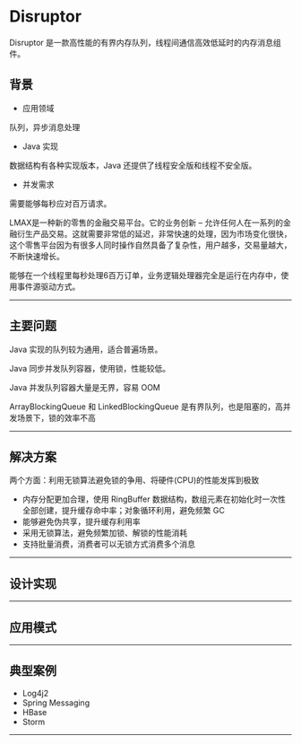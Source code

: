 #   Disruptor

Disruptor 是一款高性能的有界内存队列，线程间通信高效低延时的内存消息组件。

##  背景

-   应用领域

队列，异步消息处理

-   Java 实现

数据结构有各种实现版本，Java 还提供了线程安全版和线程不安全版。

-   并发需求

需要能够每秒应对百万请求。

LMAX是一种新的零售的金融交易平台。它的业务创新 – 允许任何人在一系列的金融衍生产品交易。这就需要非常低的延迟，非常快速的处理，因为市场变化很快，这个零售平台因为有很多人同时操作自然具备了复杂性，用户越多，交易量越大，不断快速增长。

能够在一个线程里每秒处理6百万订单，业务逻辑处理器完全是运行在内存中，使用事件源驱动方式。

----

##  主要问题

Java 实现的队列较为通用，适合普遍场景。

Java 同步并发队列容器，使用锁，性能较低。

Java 并发队列容器大量是无界，容易 OOM

ArrayBlockingQueue 和 LinkedBlockingQueue 是有界队列，也是阻塞的，高并发场景下，锁的效率不高

----

##  解决方案

两个方面：利用无锁算法避免锁的争用、将硬件(CPU)的性能发挥到极致

-   内存分配更加合理，使用 RingBuffer 数据结构，数组元素在初始化时一次性全部创建，提升缓存命中率；对象循环利用，避免频繁 GC
-   能够避免伪共享，提升缓存利用率
-   采用无锁算法，避免频繁加锁、解锁的性能消耗
-   支持批量消费，消费者可以无锁方式消费多个消息

----


##  设计实现

----


##  应用模式


----

##  典型案例

-   Log4j2
-   Spring Messaging
-   HBase
-   Storm

----

